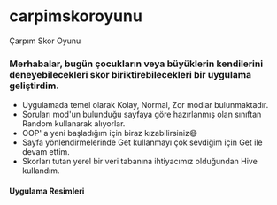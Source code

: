 # carpimskoroyunu
 Çarpım Skor Oyunu
 
<h3>Merhabalar, bugün çocukların veya büyüklerin kendilerini deneyebilecekleri skor biriktirebilecekleri bir uygulama geliştirdim.</h3>
<ul>
<li>Uygulamada temel olarak Kolay, Normal, Zor modlar bulunmaktadır.</li>
<li>Soruları mod'un bulunduğu sayfaya göre hazırlanmış olan sınıftan Random kullanarak alıyorlar.</li>
<li>OOP' a yeni başladığım için biraz kızabilirsiniz😅</li>
<li>Sayfa yönlendirmelerinde Get kullanmayı çok sevdiğim için Get ile devam ettim.</li>
<li>Skorları tutan yerel bir veri tabanına ihtiyacımız olduğundan Hive kullandım.</li>
</ul>
<h4>Uygulama Resimleri</h4>
